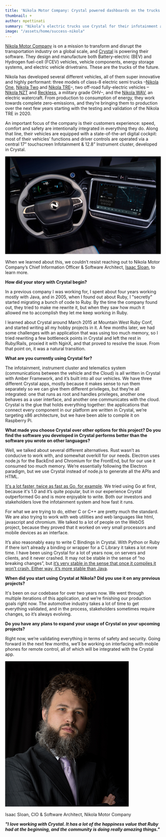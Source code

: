 ```yaml
---
title: 'Nikola Motor Company: Crystal powered dashboards on the trucks of the future'
thumbnail: +
author: mpettinati
summary: "Nikola’s electric trucks use Crystal for their infotainment and telematics system."
image: "/assets/home/success-nikola"
---
```


[Nikola Motor Company](https://nikolamotor.com/) is on a mission to transform and disrupt the transportation industry on a global scale, and [Crystal](https://crystal-lang.org/) is powering their software. They design and manufacture both Battery-electric (BEV) and Hydrogen fuel-cell (FCEV) vehicles, vehicle components, energy storage systems, and electric vehicle drivetrains. These are the trucks of the future.

Nikola has developed several different vehicles, all of them super innovative and highly performant: three models of class-8 electric semi trucks –[Nikola One](https://nikolamotor.com/one), [Nikola Two](https://nikolamotor.com/two) and [Nikola TRE](https://nikolamotor.com/tre)–, two off-road fully-electric vehicles –[Nikola NZT](https://nikolamotor.com/nzt) and [Reckless](https://nikolamotor.com/reckless), a military grade OHV–, and the [Nikola WAV](https://nikolamotor.com/wav), an electric watercraft. From production to consumption of energy, they work towards complete zero-emissions, and they’re bringing them to production over the next few years starting with the testing and validation of the Nikola TRE in 2020.

An important focus of the company is their customers experience: speed, comfort and safety are intentionally integrated in everything they do. Along that line, their vehicles are equipped with a state-of-the-art digital cockpit: most of their vehicles’ functions and driver controls are operated via a central 17” touchscreen Infotainment & 12.8” Instrument cluster, developed in Crystal.

![The front panel of a Nikola truck](/assets/stories/nikola-motor-company-1.jpg)

When we learned about this, we couldn’t resist reaching out to Nikola Motor Company’s Chief Information Officer & Software Architect, [Isaac Sloan](https://www.linkedin.com/in/isaac-sloan-29b30526), to learn more.

**How did your story with Crystal begin?**

In a previous company I was working for, I spent about four years working mostly with Java, and in 2005, when I found out about Ruby, I "secretly" started migrating a bunch of code to Ruby. By the time the company found out, they tried to make me rewrite it, but when they saw how much it allowed me to accomplish they let me keep working in Ruby.

I learned about Crystal around March 2015 at Mountain West Ruby Conf, and started writing all my hobby projects in it. A few months later, we had some challenges with an application that was using too much memory, so I tried rewriting a few bottleneck points in Crystal and left the rest in Ruby/Rails, proxied it with NginX, and that proved to resolve the issue. From that point on, it was a natural transition.

**What are you currently using Crystal for?**

The infotainment, instrument cluster and telematics system (communications between the vehicle and the Cloud) is all written in Crystal with Amber Framework, and it’s built into all our vehicles. We have three different Crystal apps, mostly because it makes sense to run them separately so we can give them different privileges, but they’re all integrated: one that runs as root and handles privileges, another one behaves as a user interface, and another one communicates with the cloud. Crystal is the glue that holds everything together: the applications that connect every component in our platform are written in Crystal, we’re targeting x86 architecture, but we have been able to compile it on Raspberry Pi.

**What made you choose Crystal over other options for this project? Do you find the software you developed in Crystal performs better than the software you wrote on other languages?**

Well, we talked about several different alternatives. Rust wasn’t as conducive to work with, and somewhat overkill for our needs. Electron uses node.js for the BackEnd and Chromium for the FrontEnd, but for our use it consumed too much memory. We’re essentially following the Electron paradigm, but we use Crystal instead of node.js to generate all the APIs and HTML.

<u>It's a lot faster, twice as fast as Go, for example</u>. We tried using Go at first, because it's 1.0 and it’s quite popular, but in our experience Crystal outperformed Go and is more enjoyable to write. Both our investors and stakeholders love the infotainment system and how fast it runs.

For what we are trying to do, either C or C++ are pretty much the standard. We are also trying to work with web utilities and web languages like html, javascript and chromium. We talked to a lot of people on the WebOS project, because they proved that it worked on very small processors and mobile devices as an interface.

It’s also reasonably easy to write C Bindings in Crystal. With Python or Ruby if there isn’t already a binding or wrapper for a C Library it takes a lot more time. I have been using Crystal for a lot of years now, on servers and clients, and it never crashed. It may not be stable in the sense of “no breaking changes”, but <u>it’s very stable in the sense that once it compiles it won’t crash. Either way, it’s more stable than Java</u>.

**When did you start using Crystal at Nikola? Did you use it on any previous projects?**

It's been on our codebase for over two years now. We went through multiple iterations of this application, and we’re finishing our production goals right now. The automotive industry takes a lot of time to get everything validated, and in the process, stakeholders sometimes require changes, so it’s always evolving.

**Do you have any plans to expand your usage of Crystal on your upcoming projects?**

Right now, we’re validating everything in terms of safety and security. Going forward in the next few months, we’ll be working on interfacing with mobile phones for remote control, all of which will be integrated with the Crystal app.

<div class="blog-testimonial-block">
  <img src="/assets/stories/nikola-motor-company-cio.png" />
  <p>Isaac Sloan, CIO & Software Architect, Nikola Motor Company</p>
</div>

_**"I love working with Crystal. It has a lot of the happiness value that Ruby had at the beginning, and the community is doing really amazing things."**_
